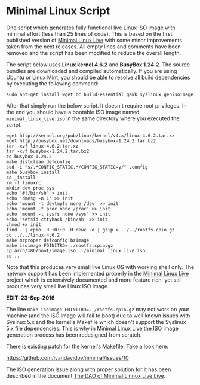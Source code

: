 # Minimal Linux Script
One script which generates fully functional live Linux ISO image with minimal effort (less than 25 lines of code). This is based on the first published version of [Minimal Linux Live](http://github.com/ivandavidov/minimal) with some minor improvements taken from the next releases. All empty lines and comments have been removed and the script has been modified to reduce the overall length.

The script below uses **Linux kernel 4.6.2** and **BusyBox 1.24.2**. The source bundles are downloaded and compiled automatically. If you are using [Ubuntu](http://ubuntu.com) or [Linux Mint](http://linuxmint.com), you should be able to resolve all build dependencies by executing the following command:

    sudo apt-get install wget bc build-essential gawk syslinux genisoimage

After that simply run the below script. It doesn't require root privileges. In the end you should have a bootable ISO image named `minimal_linux_live.iso` in the same directory where you executed the script.

    wget http://kernel.org/pub/linux/kernel/v4.x/linux-4.6.2.tar.xz
    wget http://busybox.net/downloads/busybox-1.24.2.tar.bz2
    tar -xvf linux-4.6.2.tar.xz
    tar -xvf busybox-1.24.2.tar.bz2
    cd busybox-1.24.2
    make distclean defconfig
    sed -i "s/.*CONFIG_STATIC.*/CONFIG_STATIC=y/" .config
    make busybox install
    cd _install
    rm -f linuxrc
    mkdir dev proc sys
    echo '#!/bin/sh' > init
    echo 'dmesg -n 1' >> init
    echo 'mount -t devtmpfs none /dev' >> init
    echo 'mount -t proc none /proc' >> init
    echo 'mount -t sysfs none /sys' >> init
    echo 'setsid cttyhack /bin/sh' >> init
    chmod +x init
    find . | cpio -R +0:+0 -H newc -o | gzip > ../../rootfs.cpio.gz
    cd ../../linux-4.6.2
    make mrproper defconfig bzImage
    make isoimage FDINITRD=../rootfs.cpio.gz
    cp arch/x86/boot/image.iso ../minimal_linux_live.iso
    cd ..

Note that this produces very small live Linux OS with working shell only. The network support has been implemented properly in the [Minimal Linux Live](http://github.com/ivandavidov/minimal) project which is extensively documented and more feature rich, yet still produces very small live Linux ISO image.

**EDIT: 23-Sep-2016**

The line `make isoimage FDINITRD=../rootfs.cpio.gz` may not work on your machine (and the ISO image will fail to boot) due to well known issues with Sysinux 5.x and the kernel's Makefile which doesn't support the Syslinux 5.x file dependencies. This is why in Minimal Linux Live the ISO image generation process has been redesigned from scratch.

There is existing patch for the kernel's Makefile. Take a look here:

https://github.com/ivandavidov/minimal/issues/10

The ISO generation issue along with proper solution for it has been described in the document [The DAO of Minimal Linnux Live Live](https://github.com/ivandavidov/minimal/blob/master/src/the_dao_of_minimal_linux_live.txt).
